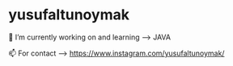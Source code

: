 # yusufaltunoymak

🌱 I’m currently working on and learning --> JAVA 

📫 For contact --> https://www.instagram.com/yusufaltunoymak/
